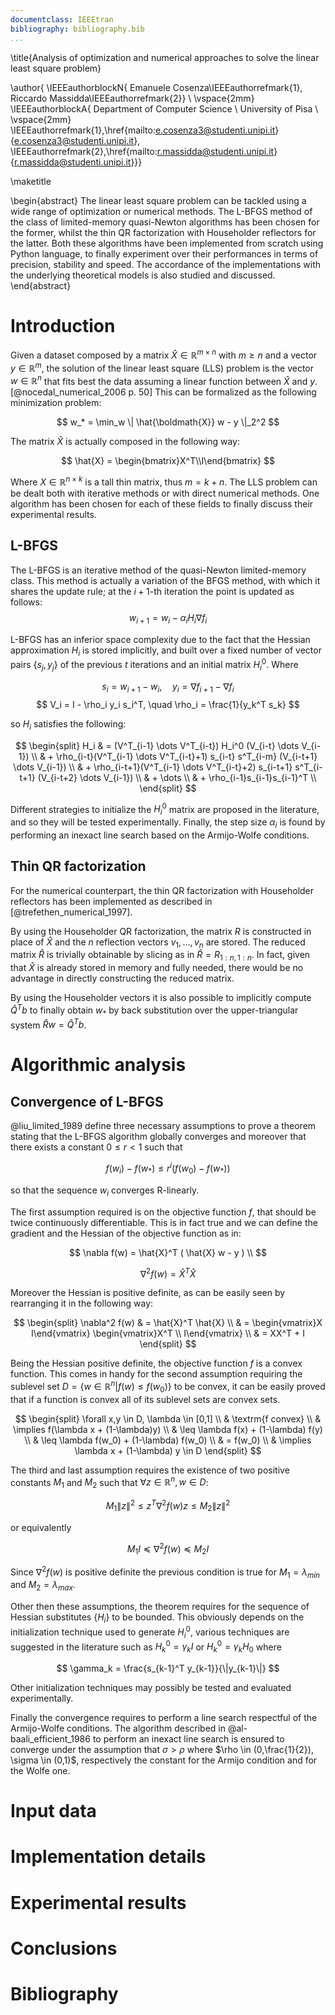 ```yaml
---
documentclass: IEEEtran
bibliography: bibliography.bib
...
```


\title{Analysis of optimization and numerical approaches to solve the linear least square problem}

\author{
\IEEEauthorblockN{
Emanuele Cosenza\IEEEauthorrefmark{1},
Riccardo Massidda\IEEEauthorrefmark{2}} \\
\vspace{2mm}
\IEEEauthorblockA{
Department of Computer Science \\
University of Pisa \\
\vspace{2mm}
\IEEEauthorrefmark{1}\,\href{mailto:e.cosenza3@studenti.unipi.it}{e.cosenza3@studenti.unipi.it},
\IEEEauthorrefmark{2}\,\href{mailto:r.massidda@studenti.unipi.it}{r.massidda@studenti.unipi.it}}}

\maketitle

\begin{abstract}
  The linear least square problem can be tackled using a wide range of optimization or numerical methods. The L-BFGS method of the class of limited-memory quasi-Newton algorithms has been chosen for the former, whilst the thin QR factorization with Householder reflectors for the latter. Both these algorithms have been implemented from scratch using Python language, to finally experiment over their performances in terms of precision, stability and speed. The accordance of the implementations with the underlying theoretical models is also studied and discussed.
\end{abstract}

<!--
Setting the stage
=================

The first section of your report should contain a description of the problem and the methods that you plan to use.
This is intended just as a brief recall, to introduce some notation and specify which variants of the methods you are planning to use exactly.
Discuss the reasons behind the choices you make (the one you can make, that is, since several of them will be dictated by the statement of the project and cannot be questioned).
Your target audience should be someone who is already sufficiently familiar with the content of the course.
This is not the place to show your knowledge and repeat a large part of the theory: we are sure that you all can do that, given enough time, books, slides, and internet bandwidth.
A more in-depth mathematical part is expected in the next stage.
In case adapting the algorithm to your problem requires some further mathematical derivation (example: developing an exact line search for your problem, when possible, or adapting an algorithm to deal more efficiently with the special structure of your problem), you are supposed to discuss it here with all the necessary mathematical detail.
You are advised to send us a version of this section by e-mail as soon as it is done, so that we can catch misunderstandings as soon as possible and minimize the amount of work wasted.
Note that we do not want to see code at this point: that would be premature to produce (for you) and unnecessarily complicated to read (for us).
-->

# Introduction
Given a dataset composed by a matrix $\hat{X} \in \mathbb{R}^{m \times n}$ with $m \geq n$ and a vector $y \in \mathbb{R}^m$, the solution of the linear least square (LLS) problem is the vector $w \in \mathbb{R}^n$ that fits best the data assuming a linear function between $\hat{X}$ and $y$. [@nocedal_numerical_2006 p. 50]
This can be formalized as the following minimization problem:

$$
w_* = \min_w \| \hat{\boldmath{X}} w - y \|_2^2
$$

The matrix $\hat{X}$ is actually composed in the following way:

$$
\hat{X} = \begin{bmatrix}X^T\\I\end{bmatrix}
$$

Where $X \in \mathbb{R}^{n \times k}$ is a tall thin matrix, thus $m = k + n$.
The LLS problem can be dealt both with iterative methods or with direct numerical methods.
One algorithm has been chosen for each of these fields to finally discuss their experimental results.

## L-BFGS
<!-- Breve descrizione del metodo L-BFGS, a che famiglia appartiene e come si distingue da BFGS -->
The L-BFGS is an iterative method of the quasi-Newton limited-memory class.
This method is actually a variation of the BFGS method, with which it shares the update rule; at the $i+1$-th iteration the point is updated as follows:
$$
w_{i+1} = w_i - \alpha_i H_i \nabla f_i
$$

L-BFGS has an inferior space complexity due to the fact that the Hessian approximation $H_i$ is stored implicitly, and built over a fixed number of vector pairs $\{s_j, y_j\}$ of the previous $t$ iterations and an initial matrix $H_i^0$. Where

$$
s_i = w_{i+1} - w_i, \quad y_i = \nabla f_{i+1} - \nabla f_i
$$
$$
V_i = I - \rho_i y_i s_i^T, \quad \rho_i = \frac{1}{y_k^T s_k}
$$

so $H_i$ satisfies the following:

$$
\begin{split}
H_i & = (V^T_{i-1} \dots V^T_{i-t}) H_i^0 (V_{i-t} \dots V_{i-1}) \\
& + \rho_{i-t}(V^T_{i-1} \dots V^T_{i-t}+1) s_{i-t} s^T_{i-m} (V_{i-t+1} \dots V_{i-1}) \\
& + \rho_{i-t+1}(V^T_{i-1} \dots V^T_{i-t}+2) s_{i-t+1} s^T_{i-t+1} (V_{i-t+2} \dots V_{i-1}) \\
& + \dots \\
& + \rho_{i-1}s_{i-1}s_{i-1}^T \\
\end{split}
$$

Different strategies to initialize the $H_i^0$ matrix are proposed in the literature, and so they will be tested experimentally.
Finally, the step size $\alpha_i$ is found by performing an inexact line search based on the Armijo-Wolfe conditions.

## Thin QR factorization
For the numerical counterpart, the thin QR factorization with Householder reflectors has been implemented as described in [@trefethen_numerical_1997].

By using the Householder QR factorization, the matrix $R$ is constructed in place of $\hat{X}$ and the $n$ reflection vectors $v_1, \dots, v_n$ are stored.
The reduced matrix $\hat{R}$ is trivially obtainable by slicing as in $\hat{R} = R_{1:n,1:n}$. In fact, given that $\hat{X}$ is already stored in memory and fully needed, there would be no advantage in directly constructing the reduced matrix.

By using the Householder vectors it is also possible to implicitly compute $\hat{Q}^Tb$ to finally obtain $w_*$ by back substitution over the upper-triangular system $\hat{R}w = \hat{Q}^T b$.

# Algorithmic analysis
<!--
What to expect from the algorithm(s)
====================================
Next, we expect a brief recall of the algorithmic properties that you expect to see in the experiments. Is the algorithm
(if it is iterative) guaranteed to converge? Is it going to be stable and return a good approximation of the solution
(if it is direct)? What is its complexity? Are there any relevant convergence results? Are the hypotheses of these
convergence results (convexity, compactness, differentiability, etc.) satisfied by your problem? If not, what are the
“closest” possible results you have available, and why exactly they are not applicable? Do you expect this to be
relevant in practice?
Again, you are advised to send us a version of this section by e-mail as soon as it is done. Again, we do not want
to see code at this point.
-->

## Convergence of L-BFGS

@liu_limited_1989 define three necessary assumptions to prove a theorem stating that the L-BFGS algorithm globally converges and moreover that there exists a constant $0\leq r <1$ such that

$$
f(w_i) - f(w_*) \leq r^i (f(w_0) - f(w_*))
$$

so that the sequence ${w_i}$ converges R-linearly.

The first assumption required is on the objective function $f$, that should be twice continuously differentiable.
This is in fact true and we can define the gradient and the Hessian of the objective function as in:

$$
\nabla f(w) = \hat{X}^T ( \hat{X} w - y ) \\
$$

$$
\nabla^2 f(w) = \hat{X}^T \hat{X}
$$

Moreover the Hessian is positive definite, as can be easily seen by rearranging it in the following way:

$$
\begin{split}
\nabla^2 f(w) & = \hat{X}^T \hat{X}  \\
& = \begin{vmatrix}X I\end{vmatrix} \begin{vmatrix}X^T \\ I\end{vmatrix} \\
& = XX^T + I
\end{split}
$$

Being the Hessian positive definite, the objective function $f$ is a convex function.
This comes in handy for the second assumption requiring the sublevel set $D=\{w \in \mathbb{R}^n | f(w) \leq f(w_0)\}$ to be convex, it can be easily proved that if a function is convex all of its sublevel sets are convex sets.

$$
\begin{split}
\forall x,y \in D, \lambda \in [0,1] \\
& \textrm{f convex} \\
& \implies f(\lambda x + (1-\lambda)y) \\
& \leq \lambda f(x) + (1-\lambda) f(y) \\
& \leq \lambda f(w_0) + (1-\lambda) f(w_0) \\
& = f(w_0) \\
& \implies \lambda x + (1-\lambda) y \in D
\end{split}
$$

The third and last assumption requires the existence of two positive constants $M_1$ and $M_2$ such that $\forall z \in \mathbb{R}^n , w \in D$:

$$
M_1 \|z\|^2 \leq z^T \nabla^2 f(w) z \leq M_2 \|z\|^2
$$

or equivalently

$$
M_1 I \preceq \nabla^2 f(w) \preceq M_2 I
$$

Since $\nabla^2 f(w)$ is positive definite the previous condition is true for $M_1 = \lambda_{min}$ and $M_2 = \lambda_{max}$.

Other then these assumptions, the theorem requires for the sequence of Hessian substitutes $\{H_i\}$ to be bounded.
This obviously depends on the initialization technique used to generate $H^0_i$, various techniques are suggested in the literature such as $H^0_k = \gamma_k I$ or $H^0_k = \gamma_k H_0$ where

$$
\gamma_k = \frac{s_{k-1}^T y_{k-1}}{\|y_{k-1}\|}
$$

Other initialization techniques may possibly be tested and evaluated experimentally.

Finally the convergence requires to perform a line search respectful of the Armijo-Wolfe conditions.
The algorithm described in @al-baali_efficient_1986 to perform an inexact line search is ensured to converge under the assumption that $\sigma > \rho$ where $\rho \in (0,\frac{1}{2}), \sigma \in (0,1)$, respectively the constant for the Armijo condition and for the Wolfe one.

# Input data
<!--
What is your input data
=======================
Next, we expect a brief description of the data you will test your algorithms on. For “ML projects” this will typcally
be provided by the ML course, but still a modicum of descripton is required. For “no-ML projects”, it will typically
have to be either generated randomly, or picked up from the Internet, or a combination of both. This is not necessarily
a trivial process, as, say, random generation should ensure that “interesting” properties of the data (what kind of
solution can be expected, how well or ill-conditioned the problem is, . . . ) is properly controlled by the parameters of
the random generator. These aspects should be thoroughly described in the report.
Again, you are advised to send us a version of this section by e-mail as soon as it is done. Again, we do not want
to see code (unless seeing how instances is generated is much simpler by looking at a short well-commented code than
at a long winding report).
-->

# Implementation details

# Experimental results

# Conclusions

# Bibliography
